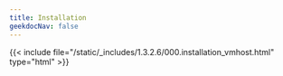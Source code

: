```yaml
---
title: Installation
geekdocNav: false
---
```

{{< include file="/static/_includes/1.3.2.6/000.installation_vmhost.html" type="html" >}}
